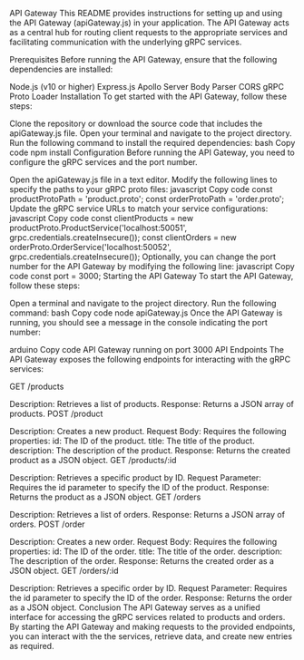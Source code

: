 API Gateway
This README provides instructions for setting up and using the API Gateway (apiGateway.js) in your application. The API Gateway acts as a central hub for routing client requests to the appropriate services and facilitating communication with the underlying gRPC services.

Prerequisites
Before running the API Gateway, ensure that the following dependencies are installed:

Node.js (v10 or higher)
Express.js
Apollo Server
Body Parser
CORS
gRPC
Proto Loader
Installation
To get started with the API Gateway, follow these steps:

Clone the repository or download the source code that includes the apiGateway.js file.
Open your terminal and navigate to the project directory.
Run the following command to install the required dependencies:
bash
Copy code
npm install
Configuration
Before running the API Gateway, you need to configure the gRPC services and the port number.

Open the apiGateway.js file in a text editor.
Modify the following lines to specify the paths to your gRPC proto files:
javascript
Copy code
const productProtoPath = 'product.proto';
const orderProtoPath = 'order.proto';
Update the gRPC service URLs to match your service configurations:
javascript
Copy code
const clientProducts = new productProto.ProductService('localhost:50051', grpc.credentials.createInsecure());
const clientOrders = new orderProto.OrderService('localhost:50052', grpc.credentials.createInsecure());
Optionally, you can change the port number for the API Gateway by modifying the following line:
javascript
Copy code
const port = 3000;
Starting the API Gateway
To start the API Gateway, follow these steps:

Open a terminal and navigate to the project directory.
Run the following command:
bash
Copy code
node apiGateway.js
Once the API Gateway is running, you should see a message in the console indicating the port number:

arduino
Copy code
API Gateway running on port 3000
API Endpoints
The API Gateway exposes the following endpoints for interacting with the gRPC services:

GET /products

Description: Retrieves a list of products.
Response: Returns a JSON array of products.
POST /product

Description: Creates a new product.
Request Body: Requires the following properties:
id: The ID of the product.
title: The title of the product.
description: The description of the product.
Response: Returns the created product as a JSON object.
GET /products/:id

Description: Retrieves a specific product by ID.
Request Parameter: Requires the id parameter to specify the ID of the product.
Response: Returns the product as a JSON object.
GET /orders

Description: Retrieves a list of orders.
Response: Returns a JSON array of orders.
POST /order

Description: Creates a new order.
Request Body: Requires the following properties:
id: The ID of the order.
title: The title of the order.
description: The description of the order.
Response: Returns the created order as a JSON object.
GET /orders/:id

Description: Retrieves a specific order by ID.
Request Parameter: Requires the id parameter to specify the ID of the order.
Response: Returns the order as a JSON object.
Conclusion
The API Gateway serves as a unified interface for accessing the gRPC services related to products and orders. By starting the API Gateway and making requests to the provided endpoints, you can interact with the the services, retrieve data, and create new entries as required.
